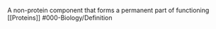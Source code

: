 A non-protein component that forms a permanent part of functioning [[Proteins]] 
#000-Biology/Definition 